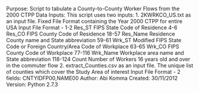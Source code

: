 Purpose:    Script to tabulate a County-to-County Worker Flows from the 2000 CTPP Data
Inputs:     This script uses two inputs:
             1. 2KWRKCO_US.txt as an input file. Fixed File Format containing the Year 2000 CTPP for entire USA
             Input File Format -   1-2      Res_ST     FIPS State Code of Residence
                                   4-6      Res_CO     FIPS County Code of Residence
                                  18-57      Res_Name   Residence County name and State abbreviation
                                  59-61      Wrk_ST     Modified FIPS State Code or Foreign Country/Area Code of Workplace
                                  63-65      Wrk_CO     FIPS County Code of Workplace
                                  77-116     Wrk_Name   Workplace area name and State abbreviation
                                  118-124    Count      Number of Workers 16 years old and over in the commuter flow
             2. extract_Counties.csv as an input file. The unique list of counties which cover the Study Area of interest
             Input File Format - 2 fields: CNTYIDFP00,NAME00
Author:      Abi Komma
Created:     30/11/2012
Version:     Python 2.7.3

